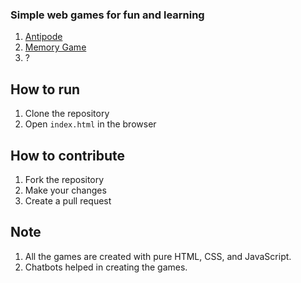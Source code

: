 ### Simple web games for fun and learning

1. [Antipode](antipode/antipode.html)
2. [Memory Game](memory/memory_game.html)
3. ?

## How to run

1. Clone the repository
2. Open `index.html` in the browser

## How to contribute

1. Fork the repository
2. Make your changes
3. Create a pull request

## Note

1. All the games are created with pure HTML, CSS, and JavaScript.
2. Chatbots helped in creating the games.